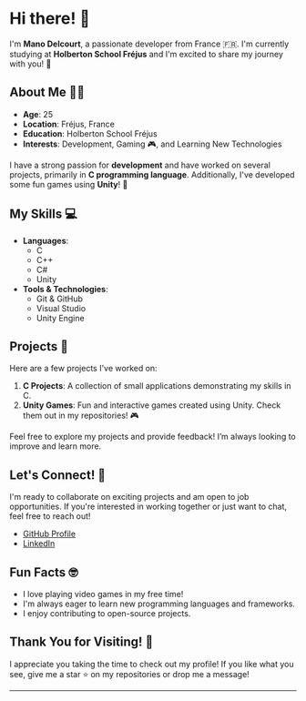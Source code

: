# Hi there! 👋

I'm **Mano Delcourt**, a passionate developer from France 🇫🇷. I'm currently studying at **Holberton School Fréjus** and I'm excited to share my journey with you! 🌟

## About Me 🧑‍💻

- **Age**: 25
- **Location**: Fréjus, France
- **Education**: Holberton School Fréjus
- **Interests**: Development, Gaming 🎮, and Learning New Technologies

I have a strong passion for **development** and have worked on several projects, primarily in **C programming language**. Additionally, I've developed some fun games using **Unity**! 🎉

## My Skills 💻

- **Languages**:
  - C
  - C++
  - C#
  - Unity
- **Tools & Technologies**:
  - Git & GitHub
  - Visual Studio
  - Unity Engine

## Projects 🚀

Here are a few projects I've worked on:

1. **C Projects**: A collection of small applications demonstrating my skills in C.
2. **Unity Games**: Fun and interactive games created using Unity. Check them out in my repositories! 🎮

Feel free to explore my projects and provide feedback! I’m always looking to improve and learn more.

## Let's Connect! 🤝

I'm ready to collaborate on exciting projects and am open to job opportunities. If you're interested in working together or just want to chat, feel free to reach out!

- [GitHub Profile](https://github.com/yourusername)
- [LinkedIn](https://linkedin.com/in/yourprofile)

## Fun Facts 🤓

- I love playing video games in my free time!
- I'm always eager to learn new programming languages and frameworks.
- I enjoy contributing to open-source projects.

## Thank You for Visiting! 🌈

I appreciate you taking the time to check out my profile! If you like what you see, give me a star ⭐ on my repositories or drop me a message!

---
